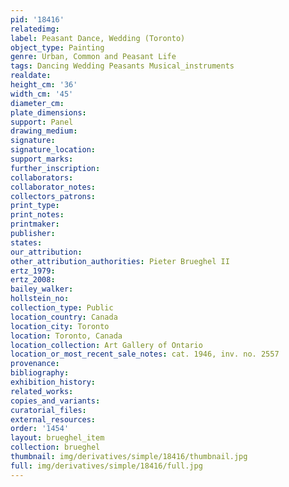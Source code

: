 ```yaml
---
pid: '18416'
relatedimg: 
label: Peasant Dance, Wedding (Toronto)
object_type: Painting
genre: Urban, Common and Peasant Life
tags: Dancing Wedding Peasants Musical_instruments
realdate: 
height_cm: '36'
width_cm: '45'
diameter_cm: 
plate_dimensions: 
support: Panel
drawing_medium: 
signature: 
signature_location: 
support_marks: 
further_inscription: 
collaborators: 
collaborator_notes: 
collectors_patrons: 
print_type: 
print_notes: 
printmaker: 
publisher: 
states: 
our_attribution: 
other_attribution_authorities: Pieter Brueghel II
ertz_1979: 
ertz_2008: 
bailey_walker: 
hollstein_no: 
collection_type: Public
location_country: Canada
location_city: Toronto
location: Toronto, Canada
location_collection: Art Gallery of Ontario
location_or_most_recent_sale_notes: cat. 1946, inv. no. 2557
provenance: 
bibliography: 
exhibition_history: 
related_works: 
copies_and_variants: 
curatorial_files: 
external_resources: 
order: '1454'
layout: brueghel_item
collection: brueghel
thumbnail: img/derivatives/simple/18416/thumbnail.jpg
full: img/derivatives/simple/18416/full.jpg
---
```

